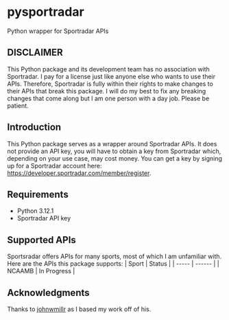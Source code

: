 # pysportradar
Python wrapper for Sportradar APIs

## DISCLAIMER
This Python package and its development team has no association with Sportradar. I pay for a license just like anyone else who wants to use their APIs. Therefore, Sportradar is fully within their rights to make changes to their APIs that break this package. I will do my best to fix any breaking changes that come along but I am one person with a day job. Please be patient.

## Introduction
This Python package serves as a wrapper around Sportradar APIs. It does not provide an API key, you will have to obtain a key from Sportradar which, depending on your use case, may cost money. You can get a key by signing up for a Sportradar account here: https://developer.sportradar.com/member/register.

## Requirements
- Python 3.12.1
- Sportradar API key

## Supported APIs
Sportsradar offers APIs for many sports, most of which I am unfamiliar with. Here are the APIs this package supports:
| Sport | Status |
| ----- | ------ |
| NCAAMB | In Progress |

## Acknowledgments
Thanks to [johnwmillr](https://github.com/johnwmillr) as I based my work off of his.
